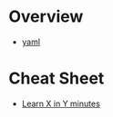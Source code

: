 # Overview

- [yaml](https://yaml.org/)

# Cheat Sheet

- [Learn X in Y minutes](https://learnxinyminutes.com/docs/yaml/)
